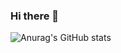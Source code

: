 ### Hi there 👋

![Anurag's GitHub stats](https://github-readme-stats.vercel.app/api?username=danilodemaria&show_icons=true&theme=radical)

<!--
**danilodemaria/danilodemaria** is a ✨ _special_ ✨ repository because its `README.md` (this file) appears on your GitHub profile.

Here are some ideas to get you started:

- 🔭 I’m currently working on ...
- 🌱 I’m currently learning ...
- 👯 I’m looking to collaborate on ...
- 🤔 I’m looking for help with ...
- 💬 Ask me about ...
- 📫 How to reach me: ...
- 😄 Pronouns: ...
- ⚡ Fun fact: ...
-->
